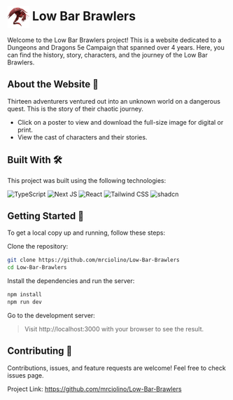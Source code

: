<h1><img align="center" height="50" src="./public/dragon.svg"> Low Bar Brawlers </h1>

Welcome to the Low Bar Brawlers project! This is a website dedicated to a Dungeons and Dragons 5e Campaign that spanned over 4 years. Here, you can find the history, story, characters, and the journey of the Low Bar Brawlers.

## About the Website 📖

Thirteen adventurers ventured out into an unknown world on a dangerous quest. This is the story of their chaotic journey. 

* Click on a poster to view and download the full-size image for digital or print. 
* View the cast of characters and their stories.

## Built With 🛠️

This project was built using the following technologies:

![TypeScript](https://img.shields.io/badge/typescript-%23007ACC.svg?style=for-the-badge&logo=typescript&logoColor=white) ![Next JS](https://img.shields.io/badge/Next-black?style=for-the-badge&logo=next.js&logoColor=white) ![React](https://img.shields.io/badge/React-%2320232a.svg?style=for-the-badge&logo=react&logoColor=%2361DAFB) ![Tailwind CSS](https://img.shields.io/badge/tailwindcss-%2338B2AC.svg?style=for-the-badge&logo=tailwind-css&logoColor=white) ![shadcn](https://img.shields.io/badge/shadcn/ui-%23000000.svg?style=for-the-badge&logo=shadcnui&logoColor=white)


## Getting Started 🚀

To get a local copy up and running, follow these steps:

Clone the repository:
```bash
git clone https://github.com/mrciolino/Low-Bar-Brawlers
cd Low-Bar-Brawlers
```

Install the dependencies and run the server:
```bash
npm install
npm run dev
```

Go to the development server:
> Visit http://localhost:3000 with your browser to see the result.


## Contributing 🤝
Contributions, issues, and feature requests are welcome! Feel free to check issues page. 

Project Link: https://github.com/mrciolino/Low-Bar-Brawlers
